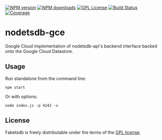 [![NPM version][npm-version-image]][npm-url]
[![NPM downloads][npm-downloads-image]][npm-url]
[![GPL License][license-image]][license-url]
[![Build Status][travis-image]][travis-url]
[![Coverage][coverage-image]][coverage-url]

# nodetsdb-gce

Google Cloud implementation of nodetsdb-api's backend interface backed onto the Google Cloud Datastore.

## Usage

Run standalone from the command line:

    npm start

Or with options:

    node index.js -p 4242 -v

## License

Faketsdb is freely distributable under the terms of the [GPL license](https://github.com/eswdd/faketsdb/blob/master/LICENSE).

[license-image]: http://img.shields.io/badge/license-GPL-blue.svg?style=flat
[license-url]: LICENSE

[npm-url]: https://npmjs.org/package/faketsdb
[npm-version-image]: http://img.shields.io/npm/v/faketsdb.svg?style=flat
[npm-downloads-image]: http://img.shields.io/npm/dm/faketsdb.svg?style=flat

[travis-url]: http://travis-ci.org/eswdd/faketsdb
[travis-image]: http://img.shields.io/travis/eswdd/faketsdb/master.svg?style=flat

[coverage-url]: https://coveralls.io/r/eswdd/faketsdb
[coverage-image]: https://coveralls.io/repos/github/eswdd/faketsdb/badge.svg